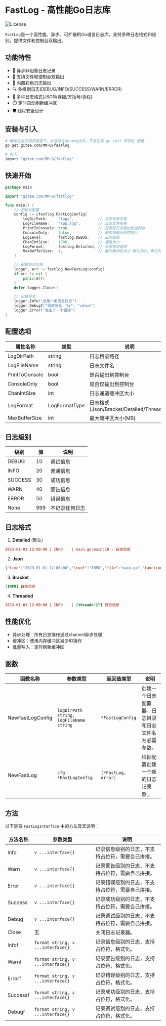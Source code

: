 # FastLog - 高性能Go日志库

![License](https://img.shields.io/badge/license-GPL-blue.svg)

`FastLog`是一个高性能、异步、可扩展的Go语言日志库，支持多种日志格式和级别，提供文件和控制台双输出。

## 功能特性

- 🚀 异步非阻塞日志记录
- 📁 支持文件和控制台双输出
- 🎨 内置彩色日志输出
- 🔍 多级别日志(DEBUG/INFO/SUCCESS/WARN/ERROR)
- 📝 多种日志格式(JSON/详细/方括号/协程)
- ⏱️ 定时自动刷新缓冲区
- 🛡️ 线程安全设计

## 安装与引入

```bash
# 确保在自己项目路径下，并且存在go.mog文件，不存在则 go init 项目名 创建
go get gitee.com/MM-Q/fastlog

# 引入
import "gitee.com/MM-Q/fastlog"
```

## 快速开始

```go
package main

import "gitee.com/MM-Q/fastlog"

func main() {
    // 初始化配置
    config := &fastlog.FastLogConfig{
		logDirPath:     "logs",           // 日志目录名称
		LogFileName:    "app.log",        // 日志文件名称
		PrintToConsole: true,             // 是否将日志输出到控制台
		ConsoleOnly:    false,            // 是否仅输出到控制台
		LogLevel:       fastlog.DEBUG,    // 日志级别
		ChanIntSize:    1000,             // 通道大小
		LogFormat:      fastlog.Detailed, // 日志格式选项
		MaxBufferSize:  1,                // 最大缓冲区大小 默认1MB，单位为MB
	}

    // 创建日志实例
    logger, err := fastlog.NewFastLog(config)
    if err != nil {
        panic(err)
    }
    defer logger.Close()

    // 记录日志
    logger.Info("这是一条信息日志")
    logger.Debugf("调试信息: %s", "value")
    logger.Error("发生了一个错误")
}
```
## 配置选项

| 属性名称 | 类型 | 说明 | 默认值 |
|----------------|---------------|-------------------------------------------------------|---------| 
| LogDirPath | string | 日志目录路径 | 必填 | 
| LogFileName | string | 日志文件名 | 必填 | 
| PrintToConsole | bool | 是否输出到控制台 | false | 
| ConsoleOnly | bool | 是否仅输出到控制台 | false | | LogLevel | LogLevel | 日志级别(DEBUG/INFO/SUCCESS/WARN/ERROR/None) | INFO | 
| ChanIntSize | int | 日志通道缓冲区大小 | 1000 | 
| LogFormat | LogFormatType | 日志格式(Json/Bracket/Detailed/Threaded) | Detailed| 
| MaxBufferSize | int | 最大缓冲区大小(MB) | 1 |

## 日志级别

| 级别 | 值 | 说明 | 
|---------|-----|------------| 
| DEBUG | 10 | 调试信息 | 
| INFO | 20 | 普通信息 | 
| SUCCESS | 30 | 成功信息 | 
| WARN | 40 | 警告信息 | 
| ERROR | 50 | 错误信息 | 
| None | 999 | 不记录任何日志 |

## 日志格式

1. **Detailed** (默认)

```ini
2023-01-01 12:00:00 | INFO    | main.go:main:10 - 日志信息
```

2. **Json**

```json
{"time":"2023-01-01 12:00:00","level":"INFO","file":"main.go","function":"main","line":"10","thread":"1","message":"日志信息"}
```

3. **Bracket**

```ini
[INFO] 日志信息
```

4. **Threaded**

```ini
2023-01-01 12:00:00 | INFO    | [thread="1"] 日志信息
```

## 性能优化

- 异步处理：所有日志操作通过channel异步处理
- 缓冲区：使用内存缓冲区减少IO操作
- 批量写入：定时刷新缓冲区

## 函数

| 函数名称         | 参数类型                                | 返回值类型          | 说明                                                 |
| ---------------- | --------------------------------------- | ------------------- | ---------------------------------------------------- |
| NewFastLogConfig | `logDirPath string, logFileName string` | `*FastLogConfig`    | 创建一个日志配置器，日志目录和日志文件名为必需参数。 |
| NewFastLog       | `cfg *FastLogConfig`                    | `(*FastLog, error)` | 根据配置创建一个新的日志记录器。                     |

## 方法

以下是将 `FastLogInterface` 中的方法及其说明：

| 方法名称 | 参数类型                          | 说明                                             |
| -------- | --------------------------------- | ------------------------------------------------ |
| Info     | `v ...interface{}`                | 记录信息级别的日志，不支持占位符，需要自己拼接。 |
| Warn     | `v ...interface{}`                | 记录警告级别的日志，不支持占位符，需要自己拼接。 |
| Error    | `v ...interface{}`                | 记录错误级别的日志，不支持占位符，需要自己拼接。 |
| Success  | `v ...interface{}`                | 记录成功级别的日志，不支持占位符，需要自己拼接。 |
| Debug    | `v ...interface{}`                | 记录调试级别的日志，不支持占位符，需要自己拼接。 |
| Close    | 无                                | 关闭日志记录器。                                 |
| Infof    | `format string, v ...interface{}` | 记录信息级别的日志，支持占位符，格式化。         |
| Warnf    | `format string, v ...interface{}` | 记录警告级别的日志，支持占位符，格式化。         |
| Errorf   | `format string, v ...interface{}` | 记录错误级别的日志，支持占位符，格式化。         |
| Successf | `format string, v ...interface{}` | 记录成功级别的日志，支持占位符，格式化。         |
| Debugf   | `format string, v ...interface{}` | 记录调试级别的日志，支持占位符，格式化。         |
